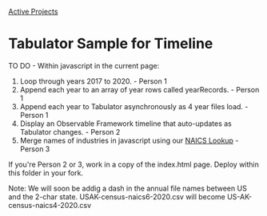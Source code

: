 [Active Projects](../../../io/)

# Tabulator Sample for Timeline

TO DO - Within javascript in the current page:

1. Loop through years 2017 to 2020. - Person 1
2. Append each year to an array of year rows called yearRecords. - Person 1
3. Append each year to Tabulator asynchronously as 4 year files load. - Person 1
4. Display an Observable Framework timeline that auto-updates as Tabulator changes. - Person 2
5. Merge names of industries in javascript using our [NAICS Lookup](https://model.earth/community-data/us/id_lists/industry_id_list.csv) - Person 3

If you're Person 2 or 3, work in a copy of the index.html page. Deploy within this folder in your fork.

Note: We will soon be addig a dash in the annual file names between US and the 2-char state.
USAK-census-naics6-2020.csv will become US-AK-census-naics4-2020.csv

